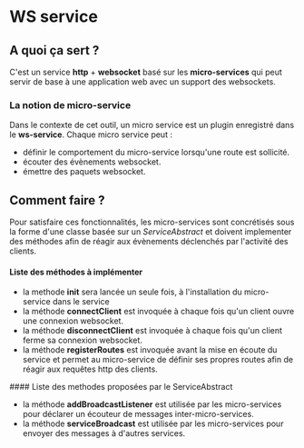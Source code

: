 # WS service

## A quoi ça sert ?
C'est un service **http** + **websocket** basé sur les **micro-services** qui peut servir de base à une
application web avec un support des websockets.


### La notion de micro-service
Dans le contexte de cet outil, un micro service est un plugin enregistré dans le **ws-service**.
Chaque micro service peut :
 - définir le comportement du micro-service lorsqu'une route est sollicité.
 - écouter des évènements websocket.
 - émettre des paquets websocket.

## Comment faire ?  
Pour satisfaire ces fonctionnalités, les micro-services sont concrétisés sous 
la forme d'une classe basée sur un _ServiceAbstract_ et doivent implementer
des méthodes afin de réagir aux évènements déclenchés par l'activité des 
clients.

#### Liste des méthodes à implémenter
 - la methode **init** sera lancée un seule fois, à l'installation du micro-service dans le service
 - la méthode **connectClient** est invoquée à chaque fois qu'un client ouvre une connexion websocket.
 - la méthode **disconnectClient** est invoquée à chaque fois qu'un client ferme sa connexion websocket.
 - la méthode **registerRoutes** est invoquée avant la mise en écoute du service et permet au
 micro-service de définir ses propres routes afin de réagir aux requêtes http des clients.


#### Liste des methodes proposées par le ServiceAbstract
 - la méthode **addBroadcastListener** est utilisée par les micro-services pour déclarer un écouteur 
  de messages inter-micro-services.
 - la méthode **serviceBroadcast** est utilisée par les micro-services pour envoyer des messages à 
 d'autres services.

